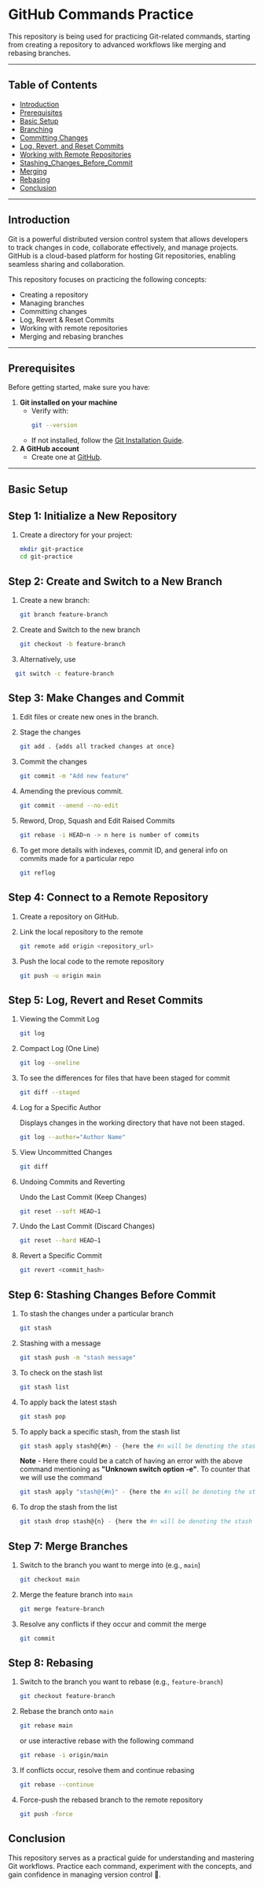# GitHub Commands Practice  

This repository is being used for practicing Git-related commands, starting from creating a repository to advanced workflows like merging and rebasing branches.  

---

## Table of Contents  
- [Introduction](#introduction)  
- [Prerequisites](#prerequisites)  
- [Basic Setup](#basic-setup)  
- [Branching](#branching)  
- [Committing Changes](#committing-changes)  
- [Log, Revert, and Reset Commits](#log-revert-and-reset-commits)  
- [Working with Remote Repositories](#working-with-remote-repositories)
- [Stashing_Changes_Before_Commit](#stashing-changes-before-commit)
- [Merging](#merging)  
- [Rebasing](#rebasing)  
- [Conclusion](#conclusion)   

---

## Introduction  

Git is a powerful distributed version control system that allows developers to track changes in code, collaborate effectively, and manage projects. GitHub is a cloud-based platform for hosting Git repositories, enabling seamless sharing and collaboration.  

This repository focuses on practicing the following concepts:  
- Creating a repository  
- Managing branches  
- Committing changes
- Log, Revert & Reset Commits
- Working with remote repositories  
- Merging and rebasing branches  

---

## Prerequisites  

Before getting started, make sure you have:  
1. **Git installed on your machine**  
   - Verify with:  
     ```bash  
     git --version  
     ```  
   - If not installed, follow the [Git Installation Guide](https://git-scm.com/book/en/v2/Getting-Started-Installing-Git).  
2. **A GitHub account**  
   - Create one at [GitHub](https://github.com).  

---

## Basic Setup  

## Step 1: Initialize a New Repository  

1. Create a directory for your project:
   
   ```bash  
   mkdir git-practice  
   cd git-practice

## Step 2: Create and Switch to a New Branch

1. Create a new branch:
   
   ```bash  
   git branch feature-branch
   
3. Create and Switch to the new branch
   
   ```bash
   git checkout -b feature-branch

4. Alternatively, use
   
  ```bash
    git switch -c feature-branch
 ```

## Step 3: Make Changes and Commit

1. Edit files or create new ones in the branch.
   
2. Stage the changes
    
   ```bash  
   git add . {adds all tracked changes at once}
   ```
   
4. Commit the changes
   
   ```bash  
   git commit -m "Add new feature"  
   ```

5. Amending the previous commit.

   ```bash  
   git commit --amend --no-edit  
   ```
   
6. Reword, Drop, Squash and Edit Raised Commits

   ```bash  
   git rebase -i HEAD~n -> n here is number of commits
   ```
   
7. To get more details with indexes, commit ID, and general info on commits made for a particular repo

   ```bash  
   git reflog
   ```
      
## Step 4: Connect to a Remote Repository

1. Create a repository on GitHub.
   
2. Link the local repository to the remote
   
   ```bash  
   git remote add origin <repository_url>      
   ```
   
3. Push the local code to the remote repository
   
   ```bash  
   git push -u origin main      
   ```
   
## Step 5: Log, Revert and Reset Commits

1. Viewing the Commit Log

   ```bash  
   git log      
   ```

2. Compact Log (One Line)

   ```bash  
   git log --oneline        
   ```
   
3. To see the differences for files that have been staged for commit

   ```bash  
   git diff --staged       
   ```
   
4. Log for a Specific Author
   
   Displays changes in the working directory that have not been staged.

   ```bash  
   git log --author="Author Name"          
   ```
   
5. View Uncommitted Changes

   ```bash  
   git diff          
   ```
   
6. Undoing Commits and Reverting

   Undo the Last Commit (Keep Changes)

   ```bash  
   git reset --soft HEAD~1            
   ```

7. Undo the Last Commit (Discard Changes)

   ```bash  
   git reset --hard HEAD~1            
   ```

8. Revert a Specific Commit

   ```bash  
   git revert <commit_hash>              
   ```

## Step 6: Stashing Changes Before Commit

1. To stash the changes under a particular branch

   ```bash  
   git stash     
   ```

2. Stashing with a message 

   ```bash  
   git stash push -m "stash message"        
   ```
   
3. To check on the stash list

   ```bash  
   git stash list          
   ```

4. To apply back the latest stash

   ```bash  
   git stash pop          
   ```

5. To apply back a specific stash, from the stash list

   ```bash  
   git stash apply stash@{#n} - {here the #n will be denoting the stash index}.          
   ```

   **Note** - Here there could be a catch of having an error with the above command mentioning as **"Unknown switch option -e"**. To counter that we will use the command

   ```bash  
   git stash apply "stash@{#n}" - {here the #n will be denoting the stash index}.           
   ```

7. To drop the stash from the list

   ```bash  
   git stash drop stash@{n} - {here the #n will be denoting the stash index}.           
   ```

## Step 7: Merge Branches

1. Switch to the branch you want to merge into (e.g., ```main```)
   
   ```bash  
   git checkout main
   ```
   
2. Merge the feature branch into ```main```
   
   ```bash  
   git merge feature-branch  
   ```
   
3. Resolve any conflicts if they occur and commit the merge
   
   ```bash  
   git commit
   ```

## Step 8: Rebasing

1. Switch to the branch you want to rebase (e.g., ```feature-branch```)
   
   ```bash  
   git checkout feature-branch  
   ```
   
2. Rebase the branch onto ```main```
   
   ```bash  
   git rebase main    
   ```
   
   or use interactive rebase with the following command
  
   ```bash  
   git rebase -i origin/main    
   ```

3. If conflicts occur, resolve them and continue rebasing
   
   ```bash  
   git rebase --continue  
   ```
   
4. Force-push the rebased branch to the remote repository
   
   ```bash  
   git push -force  
   ```

## Conclusion

This repository serves as a practical guide for understanding and mastering Git workflows. Practice each command, experiment with the concepts, and gain confidence in managing version control 🚀.
